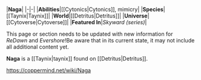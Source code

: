 |**Naga**|
|-|-|
|**Abilities**|[[Cytonics\|Cytonics]], mimicry|
|**Species**|[[Taynix\|Taynix]]|
|**World**|[[Detritus\|Detritus]]|
|**Universe**|[[Cytoverse\|Cytoverse]]|
|**Featured In**|*Skyward (series)*|

This page or section needs to be updated with new information for *ReDawn* and *Evershore*!Be aware that in its current state, it may not include all additional content yet.

**Naga** is a [[Taynix\|taynix]] found on [[Detritus\|Detritus]].



https://coppermind.net/wiki/Naga